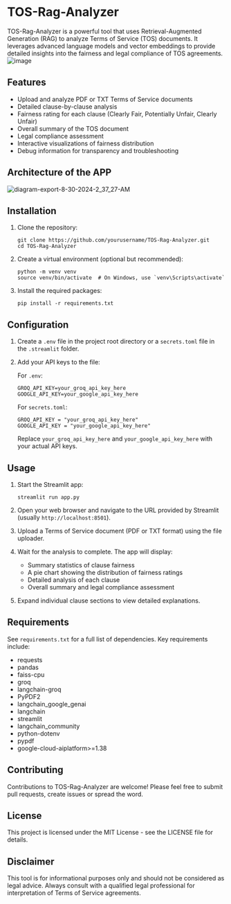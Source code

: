 # TOS-Rag-Analyzer

TOS-Rag-Analyzer is a powerful tool that uses Retrieval-Augmented Generation (RAG) to analyze Terms of Service (TOS) documents. It leverages advanced language models and vector embeddings to provide detailed insights into the fairness and legal compliance of TOS agreements.
![image](https://github.com/user-attachments/assets/77a17cab-1023-419e-8c19-294500203c20)

## Features

- Upload and analyze PDF or TXT Terms of Service documents
- Detailed clause-by-clause analysis
- Fairness rating for each clause (Clearly Fair, Potentially Unfair, Clearly Unfair)
- Overall summary of the TOS document
- Legal compliance assessment
- Interactive visualizations of fairness distribution
- Debug information for transparency and troubleshooting

## Architecture of the APP
![diagram-export-8-30-2024-2_37_27-AM](https://github.com/user-attachments/assets/f064aa69-d785-41a2-bff1-e00f3248e54d)

## Installation

1. Clone the repository:
   ```
   git clone https://github.com/yourusername/TOS-Rag-Analyzer.git
   cd TOS-Rag-Analyzer
   ```

2. Create a virtual environment (optional but recommended):
   ```
   python -m venv venv
   source venv/bin/activate  # On Windows, use `venv\Scripts\activate`
   ```

3. Install the required packages:
   ```
   pip install -r requirements.txt
   ```

## Configuration

1. Create a `.env` file in the project root directory or a `secrets.toml` file in the `.streamlit` folder.

2. Add your API keys to the file:

   For `.env`:
   ```
   GROQ_API_KEY=your_groq_api_key_here
   GOOGLE_API_KEY=your_google_api_key_here
   ```

   For `secrets.toml`:
   ```
   GROQ_API_KEY = "your_groq_api_key_here"
   GOOGLE_API_KEY = "your_google_api_key_here"
   ```

   Replace `your_groq_api_key_here` and `your_google_api_key_here` with your actual API keys.

## Usage

1. Start the Streamlit app:
   ```
   streamlit run app.py
   ```

2. Open your web browser and navigate to the URL provided by Streamlit (usually `http://localhost:8501`).

3. Upload a Terms of Service document (PDF or TXT format) using the file uploader.

4. Wait for the analysis to complete. The app will display:
   - Summary statistics of clause fairness
   - A pie chart showing the distribution of fairness ratings
   - Detailed analysis of each clause
   - Overall summary and legal compliance assessment

5. Expand individual clause sections to view detailed explanations.

## Requirements

See `requirements.txt` for a full list of dependencies. Key requirements include:

- requests
- pandas
- faiss-cpu
- groq
- langchain-groq
- PyPDF2
- langchain_google_genai
- langchain
- streamlit
- langchain_community
- python-dotenv
- pypdf
- google-cloud-aiplatform>=1.38

## Contributing

Contributions to TOS-Rag-Analyzer are welcome! Please feel free to submit pull requests, create issues or spread the word.

## License

This project is licensed under the MIT License - see the LICENSE file for details.

## Disclaimer

This tool is for informational purposes only and should not be considered as legal advice. Always consult with a qualified legal professional for interpretation of Terms of Service agreements.
